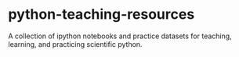 # python-teaching-resources
A collection of ipython notebooks and practice datasets for teaching, learning, and practicing scientific python.

